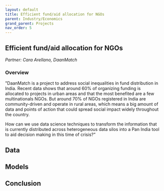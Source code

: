 ```yaml
---
layout: default
title: Efficient fund/aid allocation for NGOs
parent: Industry/Economics
grand_parent: Projects 
nav_order: 5
---
```



## Efficient fund/aid allocation for NGOs
*Partner: Cara Arellano, DaanMatch*

### Overview

"DaanMatch is a project to address social inequalities in fund distribution in India. Recent data shows that around 60% of organizing funding is allocated to projects in urban areas and that the most benefited are a few multinationals NGOs. But around 70% of NGOs registered in India are community-driven and operate in rural areas, which means a big amount of data and points of action that could spread social impact widely throughout the country.  

How can we use data science techniques to transform the information that is currently distributed across heterogeneous data silos into a Pan India tool to aid decision making in this time of crisis?"

## Data

## Models

## Conclusion


```python

```